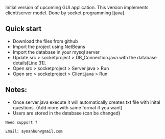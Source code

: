 Initial version of upcoming GUI application. This version implements client/server model. Done by socket programming [java].

## Quick start

- Download the files from github
- Import the project using NetBeans
- Import the database in your mysql server
- Update src > socketproject > DB_Connection.java with the database details[Line 31].
- Open src > socketproject > Server.java > Run 
- Open src > socketproject > Client.java > Run 


## Notes:
- Once server.java execute it will automatically creates txt file with inital questions. (Add more with same format if you want)
- Users are stored in the database (can be changed)
```
Need support ? 

Email: aymanhun@gmail.com


